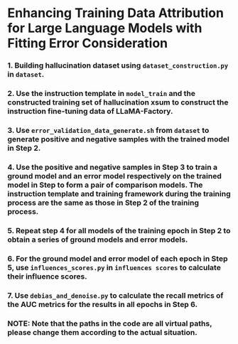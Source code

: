 # Enhancing Training Data Attribution for Large Language Models with Fitting Error Consideration

### 1. Building hallucination dataset using `dataset_construction.py` in `dataset`.

### 2. Use the instruction template in `model_train` and the constructed training set of hallucination xsum to construct the instruction fine-tuning data of LLaMA-Factory.

### 3. Use `error_validation_data_generate.sh` from `dataset` to generate positive and negative samples with the trained model in Step 2.

### 4. Use the positive and negative samples in Step 3 to train a ground model and an error model respectively on the trained model in Step to form a pair of comparison models. The instruction template and training framework during the training process are the same as those in Step 2 of the training process.

### 5. Repeat step 4 for all models of the training epoch in Step 2 to obtain a series of ground models and error models.

### 6. For the ground model and error model of each epoch in Step 5, use `influences_scores.py` in `influences scores` to calculate their influence scores.

### 7. Use `debias_and_denoise.py` to calculate the recall metrics of the AUC metrics for the results in all epochs in Step 6.

### NOTE: Note that the paths in the code are all virtual paths, please change them according to the actual situation.
